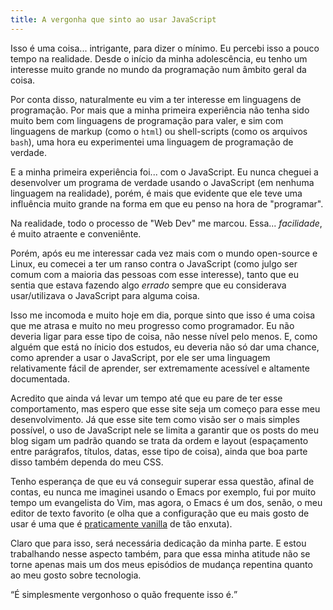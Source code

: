 ```yaml
---
title: A vergonha que sinto ao usar JavaScript
---
```


Isso é uma coisa... intrigante, para dizer o mínimo. Eu percebi isso a pouco
tempo na realidade. Desde o início da minha adolescência, eu tenho um interesse
muito grande no mundo da programação num âmbito geral da coisa.

Por conta disso, naturalmente eu vim a ter interesse em linguagens de
programação. Por mais que a minha primeira experiência não tenha sido muito bem
com linguagens de programação para valer, e sim com linguagens de markup (como
o <code>html</code>) ou shell-scripts (como os arquivos <code>bash</code>),
uma hora eu experimentei uma linguagem de programação de verdade.

E a minha primeira experiência foi... com o JavaScript. Eu nunca cheguei a
desenvolver um programa de verdade usando o JavaScript (em nenhuma linguagem na
realidade), porém, é mais que evidente que ele teve uma influência muito grande
na forma em que eu penso na hora de "programar".

Na realidade, todo o processo de "Web Dev" me marcou. Essa... <i>facilidade</i>,
é muito atraente e conveniênte.

Porém, após eu me interessar cada vez mais com o mundo open-source e Linux, eu
comecei a ter um ranso contra o JavaScript (como julgo ser comum com a maioria
das pessoas com esse interesse), tanto que eu sentia que estava fazendo algo
<i>errado</i> sempre que eu considerava usar/utilizava o JavaScript para alguma
coisa.

Isso me incomoda e muito hoje em dia, porque sinto que isso é uma coisa que me
atrasa e muito no meu progresso como programador. Eu não deveria ligar para
esse tipo de coisa, não nesse nível pelo menos. E, como alguém que está no
ínicio dos estudos, eu deveria não só dar uma chance, como aprender a usar o
JavaScript, por ele ser uma linguagem relativamente fácil de aprender, ser
extremamente acessível e altamente documentada.

Acredito que ainda vá levar um tempo até que eu pare de ter esse comportamento,
mas espero que esse site seja um começo para esse meu desenvolvimento. Já que
esse site tem como visão ser o mais simples possível, o uso de JavaScript nele
se limita a garantir que os posts do meu blog sigam um padrão quando se trata da
ordem e layout (espaçamento entre parágrafos, títulos, datas, esse tipo de
coisa), ainda que boa parte disso também dependa do meu CSS.

Tenho esperança de que eu vá conseguir superar essa questão, afinal de contas,
eu nunca me imaginei usando o Emacs por exemplo, fui por muito tempo um
evangelista do Vim, mas agora, o Emacs é um dos, senão, o meu editor de texto
favorito (e olha que a configuração que eu mais gosto de usar é uma que é
<a href="https://github.com/ventriloquo/minimal-emacs">praticamente vanilla</a>
de tão enxuta).

Claro que para isso, será necessária dedicação da minha parte. E estou
trabalhando nesse aspecto também, para que essa minha atitude não se torne
apenas mais um dos meus episódios de mudança repentina quanto ao meu gosto
sobre tecnologia.

<q>É simplesmente vergonhoso o quão frequente isso é.</q>
